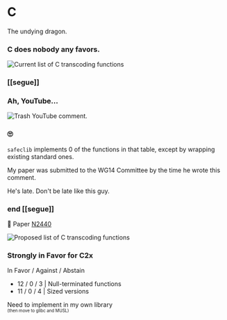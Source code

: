 # C

The undying dragon.


### C does nobody any favors.

<img src="resources/C - current functions.png" alt="Current list of C transcoding functions"/>


### [[segue]]


### Ah, YouTube...

<img src="resources/YouTube.png" alt="Trash YouTube comment."/>


### 🙄

`safeclib` implements 0 of the functions in that table, except by wrapping existing standard ones.

My paper was submitted to the WG14 Committee by the time he wrote this comment.

He's late. Don't be late like this guy.


### end [[segue]]


🥳 Paper [N2440](https://thephd.github.io/_vendor/future_cxx/papers/source/n2440.html)

<img src="resources/C - proposed functions.png" alt="Proposed list of C transcoding functions"/>


### Strongly in Favor for C2x

In Favor / Against / Abstain

- 12 / 0 / 3 | Null-terminated functions
- 11 / 0 / 4 | Sized versions

Need to implement in my own library  
<sup><sup>(then move to glibc and MUSL)</sup></sup>
